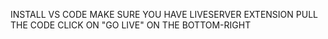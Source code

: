 INSTALL VS CODE 
MAKE SURE YOU HAVE LIVESERVER EXTENSION
PULL THE CODE
CLICK ON "GO LIVE" ON THE BOTTOM-RIGHT
